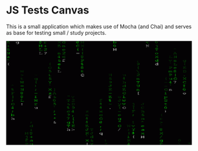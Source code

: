 # JS Tests Canvas

This is a small application which makes use of Mocha (and Chai) and serves as base for testing small / study projects.

![alt text](public/images/thematrix.gif "welcome")
